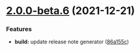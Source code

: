 # [2.0.0-beta.6](https://github.com/WorkPlusFE/js-sdk/compare/v2.0.0-beta.5...v2.0.0-beta.6) (2021-12-21)


### Features

* **build:** update release note generator ([86a155c](https://github.com/WorkPlusFE/js-sdk/commit/86a155cdbd6178f778719c1e585467b792ec7737))



